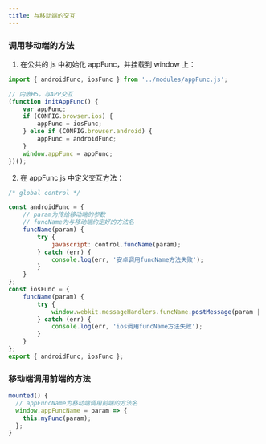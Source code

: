 ```yaml
---
title: 与移动端的交互
---
```


### 调用移动端的方法

1. 在公共的 js 中初始化 appFunc，并挂载到 window 上：

```javascript
import { androidFunc, iosFunc } from '../modules/appFunc.js';

// 内嵌H5，与APP交互
(function initAppFunc() {
	var appFunc;
	if (CONFIG.browser.ios) {
		appFunc = iosFunc;
	} else if (CONFIG.browser.android) {
		appFunc = androidFunc;
	}
	window.appFunc = appFunc;
})();
```

2. 在 appFunc.js 中定义交互方法：

```javascript
/* global control */

const androidFunc = {
	// param为传给移动端的参数
	// funcName为与移动端约定好的方法名
	funcName(param) {
		try {
			javascript: control.funcName(param);
		} catch (err) {
			console.log(err, '安卓调用funcName方法失败');
		}
	}
};
const iosFunc = {
	funcName(param) {
		try {
			window.webkit.messageHandlers.funcName.postMessage(param || null);
		} catch (err) {
			console.log(err, 'ios调用funcName方法失败');
		}
	}
};
export { androidFunc, iosFunc };
```

### 移动端调用前端的方法

```javascript
mounted() {
  // appFuncName为移动端调用前端的方法名
  window.appFuncName = param => {
    this.myFunc(param);
  };
}

```
